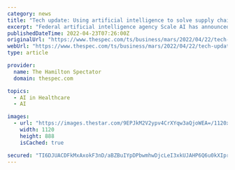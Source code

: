 ```yaml
---
category: news
title: "Tech update: Using artificial intelligence to solve supply chain snarls, and consolidation in Canadian crypto"
excerpt: "Federal artificial intelligence agency Scale AI has announced ... has a huge opportunity to take the lead in gene and cell therapy. The country has the capacity to create a multibillion dollar ..."
publishedDateTime: 2022-04-23T07:26:00Z
originalUrl: "https://www.thespec.com/ts/business/mars/2022/04/22/tech-update-using-artificial-intelligence-to-solve-supply-chain-snarls-and-consolidation-in-canadian-crypto.html?itm_source=parsely-api"
webUrl: "https://www.thespec.com/ts/business/mars/2022/04/22/tech-update-using-artificial-intelligence-to-solve-supply-chain-snarls-and-consolidation-in-canadian-crypto.html?itm_source=parsely-api"
type: article

provider:
  name: The Hamilton Spectator
  domain: thespec.com

topics:
  - AI in Healthcare
  - AI

images:
  - url: "https://images.thestar.com/9EPJkM2V2ypv4CrXYqw3aQjoWEA=/1120x888/smart/filters:cb(1650901728922)/https://www.thespec.com/content/dam/thestar/business/mars/2022/04/22/tech-update-using-artificial-intelligence-to-solve-supply-chain-snarls-and-consolidation-in-canadian-crypto/techupdate1.jpg"
    width: 1120
    height: 888
    isCached: true

secured: "TI6DJUACDFkMxAxokF3nD/aBZBuIYpDPbwmhwDjcLeI3xkUJAHP6Q6u0kXIprkiBJ89y7gBcYIcXW6XbIDK+bnULJEz2h08l6cbRX1pMWyWhJetJ8crrp8e7/XFHOqSTI7R/jw/Eor1TtGvregJCeXkAS5yJVo3PZxpF3dwQYl8Eesa+KOb9BHkg7chXY+9z5KakZYhRNgH82RKkCZo/ZRjOc7D8JgRB+VqjVpJPthL0Fyv44GJ21Ppar25XezShe3HWzyIHAzMWETOTT6QddE+wTAq28RxsMulRcFk1oIX9EyR3+8gj70pFp/Rhsho7B23+yWOqTFUe/++TDw4Rwtnk7X4U8UsaEi61Mcj65fA=;oYOSGE+0d90qO8PTiCe8Vg=="
---
```


